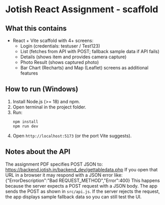 
# Jotish React Assignment - scaffold

## What this contains
- React + Vite scaffold with 4+ screens:
  - Login (credentials: testuser / Test123)
  - List (fetches from API with POST; fallback sample data if API fails)
  - Details (shows item and provides camera capture)
  - Photo Result (shows captured photo)
  - Bar Chart (Recharts) and Map (Leaflet) screens as additional features

## How to run (Windows)
1. Install Node.js (>= 18) and npm.
2. Open terminal in the project folder.
3. Run:
   ```
   npm install
   npm run dev
   ```
4. Open `http://localhost:5173` (or the port Vite suggests).

## Notes about the API
The assignment PDF specifies POST JSON to:
https://backend.jotish.in/backend_dev/gettabledata.php
If you open that URL in a browser it may respond with a JSON error like:
{"ErrorDescription":"Bad REQUEST_METHOD","Error":400}
This happens because the server expects a POST request with a JSON body. The app sends the POST as shown in `src/api.js`. If the server rejects the request, the app displays sample fallback data so you can still test the UI.

